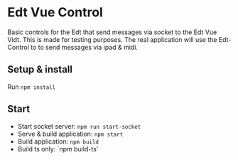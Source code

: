 # Edt Vue Control
Basic controls for the Edt that send messages via socket to the Edt Vue Vidt. 
This is made for testing purposes. The real application will use the Edt-Control to to send messages via ipad & midi.

## Setup & install
Run `npm install`

## Start

* Start socket server: `npm run start-socket`
* Serve & build application: `npm start`
* Build application: `npm build`
* Build ts only: `npm build-ts'
